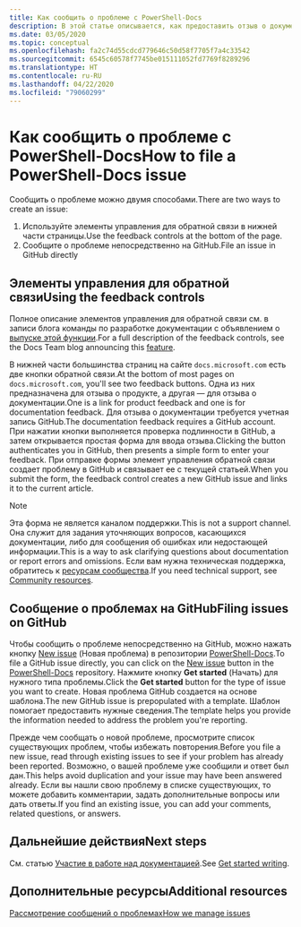 ```yaml
---
title: Как сообщить о проблеме с PowerShell-Docs
description: В этой статье описывается, как предоставить отзыв о документации по PowerShell.
ms.date: 03/05/2020
ms.topic: conceptual
ms.openlocfilehash: fa2c74d55cdcd779646c50d58f7705f7a4c33542
ms.sourcegitcommit: 6545c60578f7745be015111052fd7769f8289296
ms.translationtype: HT
ms.contentlocale: ru-RU
ms.lasthandoff: 04/22/2020
ms.locfileid: "79060299"
---
```

# <a name="how-to-file-a-powershell-docs-issue"></a><span data-ttu-id="d1755-103">Как сообщить о проблеме с PowerShell-Docs</span><span class="sxs-lookup"><span data-stu-id="d1755-103">How to file a PowerShell-Docs issue</span></span>

<span data-ttu-id="d1755-104">Сообщить о проблеме можно двумя способами.</span><span class="sxs-lookup"><span data-stu-id="d1755-104">There are two ways to create an issue:</span></span>

1. <span data-ttu-id="d1755-105">Используйте элементы управления для обратной связи в нижней части страницы.</span><span class="sxs-lookup"><span data-stu-id="d1755-105">Use the feedback controls at the bottom of the page.</span></span>
1. <span data-ttu-id="d1755-106">Сообщите о проблеме непосредственно на GitHub.</span><span class="sxs-lookup"><span data-stu-id="d1755-106">File an issue in GitHub directly</span></span>

## <a name="using-the-feedback-controls"></a><span data-ttu-id="d1755-107">Элементы управления для обратной связи</span><span class="sxs-lookup"><span data-stu-id="d1755-107">Using the feedback controls</span></span>

<span data-ttu-id="d1755-108">Полное описание элементов управления для обратной связи см. в записи блога команды по разработке документации с объявлением о [выпуске этой функции][feedback].</span><span class="sxs-lookup"><span data-stu-id="d1755-108">For a full description of the feedback controls, see the Docs Team blog announcing this [feature][feedback].</span></span>

<span data-ttu-id="d1755-109">В нижней части большинства страниц на сайте `docs.microsoft.com` есть две кнопки обратной связи.</span><span class="sxs-lookup"><span data-stu-id="d1755-109">At the bottom of most pages on `docs.microsoft.com`, you'll see two feedback buttons.</span></span> <span data-ttu-id="d1755-110">Одна из них предназначена для отзыва о продукте, а другая — для отзыва о документации.</span><span class="sxs-lookup"><span data-stu-id="d1755-110">One is a link for product feedback and one is for documentation feedback.</span></span> <span data-ttu-id="d1755-111">Для отзыва о документации требуется учетная запись GitHub.</span><span class="sxs-lookup"><span data-stu-id="d1755-111">The documentation feedback requires a GitHub account.</span></span> <span data-ttu-id="d1755-112">При нажатии кнопки выполняется проверка подлинности в GitHub, а затем открывается простая форма для ввода отзыва.</span><span class="sxs-lookup"><span data-stu-id="d1755-112">Clicking the button authenticates you in GitHub, then presents a simple form to enter your feedback.</span></span> <span data-ttu-id="d1755-113">При отправке формы элемент управления обратной связи создает проблему в GitHub и связывает ее с текущей статьей.</span><span class="sxs-lookup"><span data-stu-id="d1755-113">When you submit the form, the feedback control creates a new GitHub issue and links it to the current article.</span></span>

> [!NOTE]
> <span data-ttu-id="d1755-114">Эта форма не является каналом поддержки.</span><span class="sxs-lookup"><span data-stu-id="d1755-114">This is not a support channel.</span></span> <span data-ttu-id="d1755-115">Она служит для задания уточняющих вопросов, касающихся документации, либо для сообщения об ошибках или недостающей информации.</span><span class="sxs-lookup"><span data-stu-id="d1755-115">This is a way to ask clarifying questions about documentation or report errors and omissions.</span></span> <span data-ttu-id="d1755-116">Если вам нужна техническая поддержка, обратитесь к [ресурсам сообщества](../community-support.md).</span><span class="sxs-lookup"><span data-stu-id="d1755-116">If you need technical support, see [Community resources](../community-support.md).</span></span>

## <a name="filing-issues-on-github"></a><span data-ttu-id="d1755-117">Сообщение о проблемах на GitHub</span><span class="sxs-lookup"><span data-stu-id="d1755-117">Filing issues on GitHub</span></span>

<span data-ttu-id="d1755-118">Чтобы сообщить о проблеме непосредственно на GitHub, можно нажать кнопку [New issue][new-issue] (Новая проблема) в репозитории [PowerShell-Docs][docs-issues].</span><span class="sxs-lookup"><span data-stu-id="d1755-118">To file a GitHub issue directly, you can click on the [New issue][new-issue] button in the [PowerShell-Docs][docs-issues] repository.</span></span> <span data-ttu-id="d1755-119">Нажмите кнопку **Get started** (Начать) для нужного типа проблемы.</span><span class="sxs-lookup"><span data-stu-id="d1755-119">Click the **Get started** button for the type of issue you want to create.</span></span> <span data-ttu-id="d1755-120">Новая проблема GitHub создается на основе шаблона.</span><span class="sxs-lookup"><span data-stu-id="d1755-120">The new GitHub issue is prepopulated with a template.</span></span> <span data-ttu-id="d1755-121">Шаблон помогает предоставить нужные сведения.</span><span class="sxs-lookup"><span data-stu-id="d1755-121">The template helps you provide the information needed to address the problem you're reporting.</span></span>

<span data-ttu-id="d1755-122">Прежде чем сообщать о новой проблеме, просмотрите список существующих проблем, чтобы избежать повторения.</span><span class="sxs-lookup"><span data-stu-id="d1755-122">Before you file a new issue, read through existing issues to see if your problem has already been reported.</span></span> <span data-ttu-id="d1755-123">Возможно, о вашей проблеме уже сообщили и ответ был дан.</span><span class="sxs-lookup"><span data-stu-id="d1755-123">This helps avoid duplication and your issue may have been answered already.</span></span> <span data-ttu-id="d1755-124">Если вы нашли свою проблему в списке существующих, то можете добавить комментарии, задать дополнительные вопросы или дать ответы.</span><span class="sxs-lookup"><span data-stu-id="d1755-124">If you find an existing issue, you can add your comments, related questions, or answers.</span></span>

## <a name="next-steps"></a><span data-ttu-id="d1755-125">Дальнейшие действия</span><span class="sxs-lookup"><span data-stu-id="d1755-125">Next steps</span></span>

<span data-ttu-id="d1755-126">См. статью [Участие в работе над документацией](get-started-writing.md).</span><span class="sxs-lookup"><span data-stu-id="d1755-126">See [Get started writing](get-started-writing.md).</span></span>

## <a name="additional-resources"></a><span data-ttu-id="d1755-127">Дополнительные ресурсы</span><span class="sxs-lookup"><span data-stu-id="d1755-127">Additional resources</span></span>

[<span data-ttu-id="d1755-128">Рассмотрение сообщений о проблемах</span><span class="sxs-lookup"><span data-stu-id="d1755-128">How we manage issues</span></span>](managing-issues.md)

<!-- reference links -->
[feedback]: /teamblog/a-new-feedback-system-is-coming-to-docs
[new-issue]: https://github.com/MicrosoftDocs/PowerShell-Docs/issues/new/choose
[docs-issues]: https://github.com/MicrosoftDocs/PowerShell-Docs/issues
